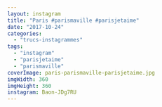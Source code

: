 ```yaml
---
layout: instagram
title: "Paris #parismaville #parisjetaime"
date: "2017-10-24"
categories: 
  - "trucs-instagrammes"
tags: 
  - "instagram"
  - "parisjetaime"
  - "parismaville"
coverImage: paris-parismaville-parisjetaime.jpg
imgWidth: 360
imgHeight: 360
instagram: Baon-JDg7RU
---
```

